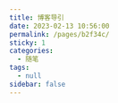 ```yaml
---
title: 博客导引
date: 2023-02-13 10:56:00
permalink: /pages/b2f34c/
sticky: 1
categories:
  - 随笔
tags:
  - null
sidebar: false
---
```

